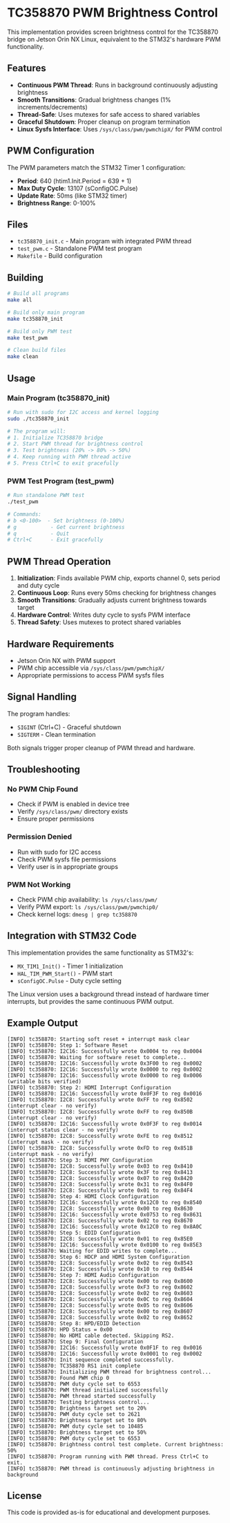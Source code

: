 # TC358870 PWM Brightness Control

This implementation provides screen brightness control for the TC358870 bridge on Jetson Orin NX Linux, equivalent to the STM32's hardware PWM functionality.

## Features

- **Continuous PWM Thread**: Runs in background continuously adjusting brightness
- **Smooth Transitions**: Gradual brightness changes (1% increments/decrements)
- **Thread-Safe**: Uses mutexes for safe access to shared variables
- **Graceful Shutdown**: Proper cleanup on program termination
- **Linux Sysfs Interface**: Uses `/sys/class/pwm/pwmchipX/` for PWM control

## PWM Configuration

The PWM parameters match the STM32 Timer 1 configuration:
- **Period**: 640 (htim1.Init.Period = 639 + 1)
- **Max Duty Cycle**: 13107 (sConfigOC.Pulse)
- **Update Rate**: 50ms (like STM32 timer)
- **Brightness Range**: 0-100%

## Files

- `tc358870_init.c` - Main program with integrated PWM thread
- `test_pwm.c` - Standalone PWM test program
- `Makefile` - Build configuration

## Building

```bash
# Build all programs
make all

# Build only main program
make tc358870_init

# Build only PWM test
make test_pwm

# Clean build files
make clean
```

## Usage

### Main Program (tc358870_init)

```bash
# Run with sudo for I2C access and kernel logging
sudo ./tc358870_init

# The program will:
# 1. Initialize TC358870 bridge
# 2. Start PWM thread for brightness control
# 3. Test brightness (20% -> 80% -> 50%)
# 4. Keep running with PWM thread active
# 5. Press Ctrl+C to exit gracefully
```

### PWM Test Program (test_pwm)

```bash
# Run standalone PWM test
./test_pwm

# Commands:
# b <0-100>  - Set brightness (0-100%)
# g           - Get current brightness
# q           - Quit
# Ctrl+C      - Exit gracefully
```

## PWM Thread Operation

1. **Initialization**: Finds available PWM chip, exports channel 0, sets period and duty cycle
2. **Continuous Loop**: Runs every 50ms checking for brightness changes
3. **Smooth Transitions**: Gradually adjusts current brightness towards target
4. **Hardware Control**: Writes duty cycle to sysfs PWM interface
5. **Thread Safety**: Uses mutexes to protect shared variables

## Hardware Requirements

- Jetson Orin NX with PWM support
- PWM chip accessible via `/sys/class/pwm/pwmchipX/`
- Appropriate permissions to access PWM sysfs files

## Signal Handling

The program handles:
- `SIGINT` (Ctrl+C) - Graceful shutdown
- `SIGTERM` - Clean termination

Both signals trigger proper cleanup of PWM thread and hardware.

## Troubleshooting

### No PWM Chip Found
- Check if PWM is enabled in device tree
- Verify `/sys/class/pwm/` directory exists
- Ensure proper permissions

### Permission Denied
- Run with sudo for I2C access
- Check PWM sysfs file permissions
- Verify user is in appropriate groups

### PWM Not Working
- Check PWM chip availability: `ls /sys/class/pwm/`
- Verify PWM export: `ls /sys/class/pwm/pwmchip0/`
- Check kernel logs: `dmesg | grep tc358870`

## Integration with STM32 Code

This implementation provides the same functionality as STM32's:
- `MX_TIM1_Init()` - Timer 1 initialization
- `HAL_TIM_PWM_Start()` - PWM start
- `sConfigOC.Pulse` - Duty cycle setting

The Linux version uses a background thread instead of hardware timer interrupts, but provides the same continuous PWM output.

## Example Output

```
[INFO] tc358870: Starting soft reset + interrupt mask clear
[INFO] tc358870: Step 1: Software Reset
[INFO] tc358870: I2C16: Successfully wrote 0x0004 to reg 0x0004
[INFO] tc358870: Waiting for software reset to complete...
[INFO] tc358870: I2C16: Successfully wrote 0x3F00 to reg 0x0002
[INFO] tc358870: I2C16: Successfully wrote 0x0000 to reg 0x0002
[INFO] tc358870: I2C16: Successfully wrote 0x0000 to reg 0x0006 (writable bits verified)
[INFO] tc358870: Step 2: HDMI Interrupt Configuration
[INFO] tc358870: I2C16: Successfully wrote 0x0F3F to reg 0x0016
[INFO] tc358870: I2C8: Successfully wrote 0xFF to reg 0x8502 (interrupt clear - no verify)
[INFO] tc358870: I2C8: Successfully wrote 0xFF to reg 0x850B (interrupt clear - no verify)
[INFO] tc358870: I2C16: Successfully wrote 0x0F3F to reg 0x0014 (interrupt status clear - no verify)
[INFO] tc358870: I2C8: Successfully wrote 0xFE to reg 0x8512 (interrupt mask - no verify)
[INFO] tc358870: I2C8: Successfully wrote 0xFD to reg 0x851B (interrupt mask - no verify)
[INFO] tc358870: Step 3: HDMI PHY Configuration
[INFO] tc358870: I2C8: Successfully wrote 0x03 to reg 0x8410
[INFO] tc358870: I2C8: Successfully wrote 0x3F to reg 0x8413
[INFO] tc358870: I2C8: Successfully wrote 0x07 to reg 0x8420
[INFO] tc358870: I2C8: Successfully wrote 0x31 to reg 0x84F0
[INFO] tc358870: I2C8: Successfully wrote 0x01 to reg 0x84F4
[INFO] tc358870: Step 4: HDMI Clock Configuration
[INFO] tc358870: I2C16: Successfully wrote 0x12C0 to reg 0x8540
[INFO] tc358870: I2C8: Successfully wrote 0x00 to reg 0x8630
[INFO] tc358870: I2C16: Successfully wrote 0x0753 to reg 0x8631
[INFO] tc358870: I2C8: Successfully wrote 0x02 to reg 0x8670
[INFO] tc358870: I2C16: Successfully wrote 0x12C0 to reg 0x8A0C
[INFO] tc358870: Step 5: EDID Configuration
[INFO] tc358870: I2C8: Successfully wrote 0x01 to reg 0x85E0
[INFO] tc358870: I2C16: Successfully wrote 0x0100 to reg 0x85E3
[INFO] tc358870: Waiting for EDID writes to complete...
[INFO] tc358870: Step 6: HDCP and HDMI System Configuration
[INFO] tc358870: I2C8: Successfully wrote 0x02 to reg 0x8543
[INFO] tc358870: I2C8: Successfully wrote 0x10 to reg 0x8544
[INFO] tc358870: Step 7: HDMI Audio Configuration
[INFO] tc358870: I2C8: Successfully wrote 0x00 to reg 0x8600
[INFO] tc358870: I2C8: Successfully wrote 0xF3 to reg 0x8602
[INFO] tc358870: I2C8: Successfully wrote 0x02 to reg 0x8603
[INFO] tc358870: I2C8: Successfully wrote 0x0C to reg 0x8604
[INFO] tc358870: I2C8: Successfully wrote 0x05 to reg 0x8606
[INFO] tc358870: I2C8: Successfully wrote 0x00 to reg 0x8607
[INFO] tc358870: I2C8: Successfully wrote 0x02 to reg 0x8652
[INFO] tc358870: Step 8: HPD/EDID Detection
[INFO] tc358870: HPD Status = 0x00
[INFO] tc358870: No HDMI cable detected. Skipping RS2.
[INFO] tc358870: Step 9: Final Configuration
[INFO] tc358870: I2C16: Successfully wrote 0x0F1F to reg 0x0016
[INFO] tc358870: I2C16: Successfully wrote 0x0001 to reg 0x0002
[INFO] tc358870: Init sequence completed successfully.
[INFO] tc358870: TC358870 RS1 init complete
[INFO] tc358870: Initializing PWM thread for brightness control...
[INFO] tc358870: Found PWM chip 0
[INFO] tc358870: PWM duty cycle set to 6553
[INFO] tc358870: PWM thread initialized successfully
[INFO] tc358870: PWM thread started successfully
[INFO] tc358870: Testing brightness control...
[INFO] tc358870: Brightness target set to 20%
[INFO] tc358870: PWM duty cycle set to 2621
[INFO] tc358870: Brightness target set to 80%
[INFO] tc358870: PWM duty cycle set to 10485
[INFO] tc358870: Brightness target set to 50%
[INFO] tc358870: PWM duty cycle set to 6553
[INFO] tc358870: Brightness control test complete. Current brightness: 50%
[INFO] tc358870: Program running with PWM thread. Press Ctrl+C to exit.
[INFO] tc358870: PWM thread is continuously adjusting brightness in background
```

## License

This code is provided as-is for educational and development purposes.
